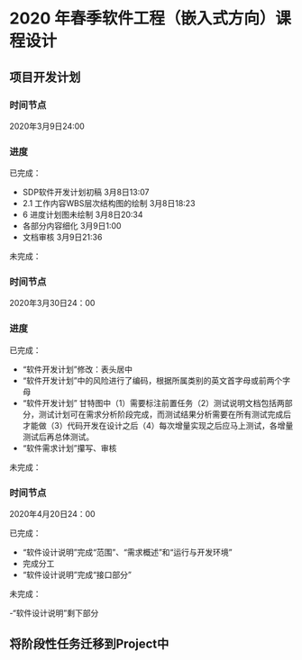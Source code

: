 # 2020 年春季软件工程（嵌入式方向）课程设计

## 项目开发计划

### 时间节点

2020年3月9日24:00

### 进度

已完成：

- SDP软件开发计划初稿 3月8日13:07
- 2.1 工作内容WBS层次结构图的绘制 3月8日18:23
- 6 进度计划图未绘制 3月8日20:34
- 各部分内容细化 3月9日1:00
- 文档审核 3月9日21:36

未完成：

### 时间节点

2020年3月30日24：00

### 进度

已完成：

- “软件开发计划”修改：表头居中
- “软件开发计划”中的风险进行了编码，根据所属类别的英文首字母或前两个字母
- “软件开发计划” 甘特图中（1）需要标注前置任务（2）测试说明文档包括两部分，测试计划可在需求分析阶段完成，而测试结果分析需要在所有测试完成后才能做（3）代码开发在设计之后（4）每次增量实现之后应马上测试，各增量测试后再总体测试。
- “软件需求计划”攥写、审核

未完成：

### 时间节点

2020年4月20日24：00

已完成：

- “软件设计说明”完成“范围”、“需求概述”和“运行与开发环境”
- 完成分工
- “软件设计说明”完成“接口部分”

未完成：

-“软件设计说明”剩下部分

## 将阶段性任务迁移到Project中